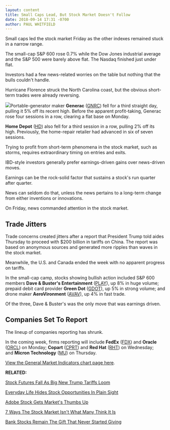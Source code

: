 ```yaml
---
layout: content
title: Small Caps Lead, But Stock Market Doesn't Follow
date: 2018-09-14 17:31 -0700
author: PAUL WHITFIELD
---
```






Small caps led the stock market Friday as the other indexes remained stuck in a narrow range.




The small-cap S&P 600 rose 0.7% while the Dow Jones industrial average and the S&P 500 were barely above flat. The Nasdaq finished just under flat.


Investors had a few news-related worries on the table but nothing that the bulls couldn't handle.


Hurricane Florence struck the North Carolina coast, but the obvious short-term trades were already reversing.


![](https://www.investors.com/wp-content/uploads/2018/09/MP091418-225x300.jpg)Portable-generator maker **Generac** ([GNRC](https://research.investors.com/quote.aspx?symbol=GNRC)) fell for a third straight day, pulling it 5% off its recent high. Before the apparent profit-taking, Generac rose four sessions in a row, clearing a flat base on Monday.


**Home Depot** ([HD](https://research.investors.com/quote.aspx?symbol=HD)) also fell for a third session in a row, pulling 2% off its high. Previously, the home-repair retailer had advanced in six of seven sessions.


Trying to profit from short-term phenomena in the stock market, such as storms, requires extraordinary timing on entries and exits.


IBD-style investors generally prefer earnings-driven gains over news-driven moves.


Earnings can be the rock-solid factor that sustains a stock's run quarter after quarter.


News can seldom do that, unless the news pertains to a long-term change from either inventions or innovations.


On Friday, news commanded attention in the stock market.


Trade Jitters
-------------


Trade concerns created jitters after a report that President Trump told aides Thursday to proceed with $200 billion in tariffs on China. The report was based on anonymous sources and generated more ripples than waves in the stock market.


Meanwhile, the U.S. and Canada ended the week with no apparent progress on tariffs.


In the small-cap camp, stocks showing bullish action included S&P 600 members **Dave & Buster's Entertainment** ([PLAY](https://research.investors.com/quote.aspx?symbol=PLAY)), up 8% in huge volume; prepaid debit card provider **Green Dot** ([GDOT](https://research.investors.com/quote.aspx?symbol=GDOT)), up 5% in strong volume; and drone maker **AeroVironment** ([AVAV](https://research.investors.com/quote.aspx?symbol=AVAV)), up 4% in fast trade.


Of the three, Dave & Buster's was the only move that was earnings driven.


Companies Set To Report
-----------------------


The lineup of companies reporting has shrunk.


In the coming week, firms reporting will include **FedEx** ([FDX](https://research.investors.com/quote.aspx?symbol=FDX)) and **Oracle** ([ORCL](https://research.investors.com/quote.aspx?symbol=ORCL)) on Monday; **Copart** ([CPRT](https://research.investors.com/quote.aspx?symbol=CPRT)) and **Red Hat** ([RHT](https://research.investors.com/quote.aspx?symbol=RHT)) on Wednesday; and **Micron Technology** ([MU](https://research.investors.com/quote.aspx?symbol=MU)) on Thursday.


[View the General Market Indicators chart page here](https://www.investors.com/wp-content/uploads/2018/09/IBD_GMI_091718.pdf).


**RELATED:**


[Stock Futures Fall As Big New Trump Tariffs Loom](https://www.investors.com/market-trend/stock-market-today/dow-jones-futures-fall-china-trade-war-set-to-escalate-as-trump-tariffs-loom/)


[Everyday Life Hides Stock Opportunities In Plain Sight](https://www.investors.com/how-to-invest/investors-corner/looking-for-big-stock-market-leaders-look-no-further-than-everyday-life/)


[Adobe Stock Gets Market's Thumbs Up](https://www.investors.com/news/technology/adobe-stock-hits-record-high/)


[7 Ways The Stock Market Isn't What Many Think It Is](https://www.investors.com/how-to-invest/investors-corner/7-reasons-the-stock-market-isnt-what-many-think-it-is/)


[Bank Stocks Remain The Gift That Never Started Giving](https://www.investors.com/stock-lists/ibd-big-cap-20/bank-stocks-gift-never-started-giving/)




